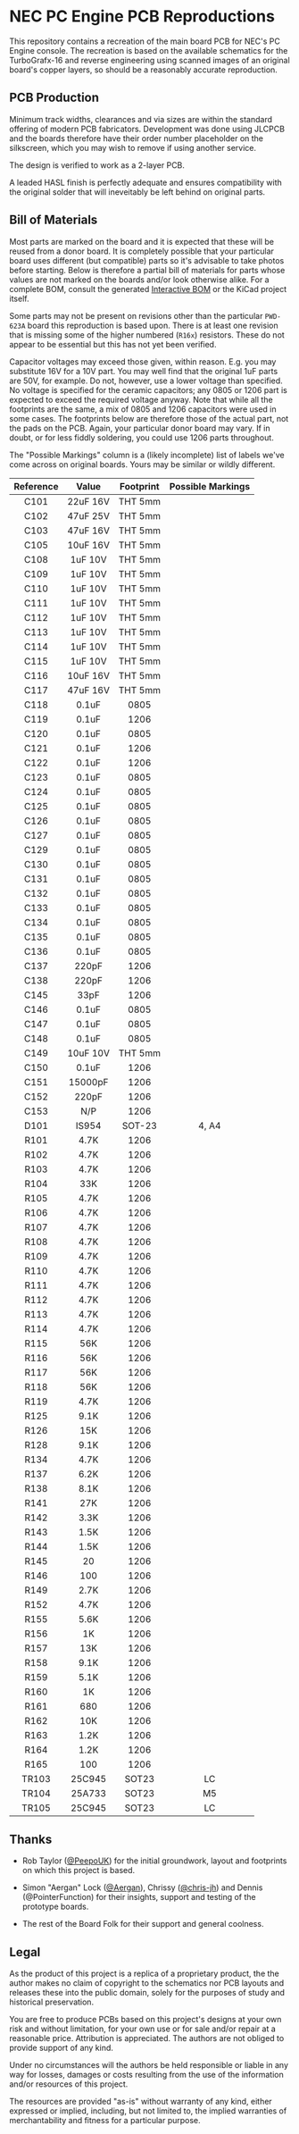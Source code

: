 # NEC PC Engine PCB Reproductions

This repository contains a recreation of the main board PCB for NEC's PC
Engine console. The recreation is based on the available schematics for the
TurboGrafx-16 and reverse engineering using scanned images of an original
board's copper layers, so should be a reasonably accurate reproduction.


## PCB Production

Minimum track widths, clearances and via sizes are within the standard
offering of modern PCB fabricators. Development was done using JLCPCB and
the boards therefore have their order number placeholder on the silkscreen,
which you may wish to remove if using another service.

The design is verified to work as a 2-layer PCB.

A leaded HASL finish is perfectly adequate and ensures compatibility with the
original solder that will ineveitably be left behind on original parts.


## Bill of Materials

Most parts are marked on the board and it is expected that these will be reused
from a donor board. It is completely possible that your particular board uses
different (but compatible) parts so it's advisable to take photos before starting.
Below is therefore a partial bill of materials for parts whose values are not
marked on the boards and/or look otherwise alike. For a complete BOM, consult the
generated [Interactive BOM][IBOM] or the KiCad project itself.

Some parts may not be present on revisions other than the particular `PWD-623A`
board this reproduction is based upon. There is at least one revision that is
missing some of the higher numbered (`R16x`) resistors. These do not appear to be
essential but this has not yet been verified.

Capacitor voltages may exceed those given, within reason. E.g. you may
substitute 16V for a 10V part. You may well find that the original 1uF parts
are 50V, for example. Do not, however, use a lower voltage than specified.
No voltage is specified for the ceramic capacitors; any 0805 or 1206 part is
expected to exceed the required voltage anyway. Note that while all the
footprints are the same, a mix of 0805 and 1206 capacitors were used in some
cases. The footprints below are therefore those of the actual part, not the
pads on the PCB. Again, your particular donor board may vary. If in doubt, or for
less fiddly soldering, you could use 1206 parts throughout.

The "Possible Markings" column is a (likely incomplete) list of labels we've come
across on original boards. Yours may be similar or wildly different.

| Reference | Value | Footprint | Possible Markings |
|:---------:|:-----:|:---------:|:-----------------:|
|C101 | 22uF 16V | THT 5mm | |
|C102 | 47uF 25V | THT 5mm | |
|C103 | 47uF 16V | THT 5mm | |
|C105 | 10uF 16V | THT 5mm | |
|C108 | 1uF 10V | THT 5mm | |
|C109 | 1uF 10V | THT 5mm | |
|C110 | 1uF 10V | THT 5mm | |
|C111 | 1uF 10V | THT 5mm | |
|C112 | 1uF 10V | THT 5mm | |
|C113 | 1uF 10V | THT 5mm | |
|C114 | 1uF 10V | THT 5mm | |
|C115 | 1uF 10V | THT 5mm | |
|C116 | 10uF 16V | THT 5mm | |
|C117 | 47uF 16V | THT 5mm | |
|C118 | 0.1uF | 0805 | |
|C119 | 0.1uF | 1206 | |
|C120 | 0.1uF | 0805 | |
|C121 | 0.1uF | 1206 | |
|C122 | 0.1uF | 1206 | |
|C123 | 0.1uF | 0805 | |
|C124 | 0.1uF | 0805 | |
|C125 | 0.1uF | 0805 | |
|C126 | 0.1uF | 0805 | |
|C127 | 0.1uF | 0805 | |
|C129 | 0.1uF | 0805 | |
|C130 | 0.1uF | 0805 | |
|C131 | 0.1uF | 0805 | |
|C132 | 0.1uF | 0805 | |
|C133 | 0.1uF | 0805 | |
|C134 | 0.1uF | 0805 | |
|C135 | 0.1uF | 0805 | |
|C136 | 0.1uF | 0805 | |
|C137 | 220pF | 1206 | |
|C138 | 220pF | 1206 | |
|C145 | 33pF | 1206 | |
|C146 | 0.1uF | 0805 | |
|C147 | 0.1uF | 0805 | |
|C148 | 0.1uF | 0805 | |
|C149 | 10uF 10V | THT 5mm | |
|C150 | 0.1uF | 1206 | |
|C151 | 15000pF | 1206 | |
|C152 | 220pF | 1206 | |
|C153 | N/P | 1206 | |
|D101 | IS954 | SOT-23 | 4, A4 |
|R101 | 4.7K | 1206 | |
|R102 | 4.7K | 1206 | |
|R103 | 4.7K | 1206 | |
|R104 | 33K | 1206 | |
|R105 | 4.7K | 1206 | |
|R106 | 4.7K | 1206 | |
|R107 | 4.7K | 1206 | |
|R108 | 4.7K | 1206 | |
|R109 | 4.7K | 1206 | |
|R110 | 4.7K | 1206 | |
|R111 | 4.7K | 1206 | |
|R112 | 4.7K | 1206 | |
|R113 | 4.7K | 1206 | |
|R114 | 4.7K | 1206 | |
|R115 | 56K | 1206 | |
|R116 | 56K | 1206 | |
|R117 | 56K | 1206 | |
|R118 | 56K | 1206 | |
|R119 | 4.7K | 1206 | |
|R125 | 9.1K | 1206 | |
|R126 | 15K | 1206 | |
|R128 | 9.1K | 1206 | |
|R134 | 4.7K | 1206 | |
|R137 | 6.2K | 1206 | |
|R138 | 8.1K | 1206 | |
|R141 | 27K | 1206 | |
|R142 | 3.3K | 1206 | |
|R143 | 1.5K | 1206 | |
|R144 | 1.5K | 1206 | |
|R145 | 20 | 1206 | |
|R146 | 100 | 1206 | |
|R149 | 2.7K | 1206 | |
|R152 | 4.7K | 1206 | |
|R155 | 5.6K | 1206 | |
|R156 | 1K | 1206 | |
|R157 | 13K | 1206 | |
|R158 | 9.1K | 1206 | |
|R159 | 5.1K | 1206 | |
|R160 | 1K | 1206 | |
|R161 | 680 | 1206 | |
|R162 | 10K | 1206 | |
|R163 | 1.2K | 1206 | |
|R164 | 1.2K | 1206 | |
|R165 | 100 | 1206 | |
|TR103 | 25C945 | SOT23 | LC |
|TR104 | 25A733 | SOT23 | M5 |
|TR105 | 25C945 | SOT23 | LC |


## Thanks

  * Rob Taylor ([@PeepoUK](https://github.com/PeepoUK)) for the initial
    groundwork, layout and footprints on which this project is based.

  * Simon "Aergan" Lock ([@Aergan](https://github.com/Aergan)),
    Chrissy ([@chris-jh](https://github.com/chris-jh)) and
    Dennis (@PointerFunction) for their insights, support and
    testing of the prototype boards.

  * The rest of the Board Folk for their support and general
    coolness.


## Legal

As the product of this project is a replica of a proprietary product, the
the author makes no claim of copyright to the schematics nor PCB layouts and
releases these into the public domain, solely for the purposes of study and
historical preservation.

You are free to produce PCBs based on this project's designs at your own risk
and without limitation, for your own use or for sale and/or repair at a
reasonable price. Attribution is appreciated. The authors are not obliged to
provide support of any kind.

Under no circumstances will the authors be held responsible or liable in any
way for losses, damages or costs resulting from the use of the information
and/or resources of this project.

The resources are provided "as-is" without warranty of any kind, either
expressed or implied, including, but not limited to, the implied warranties
of merchantability and fitness for a particular purpose.

[IBOM]: http://htmlpreview.github.io/?https://raw.githubusercontent.com/Board-Folk/pc-engine/main/bom/ibom.html
